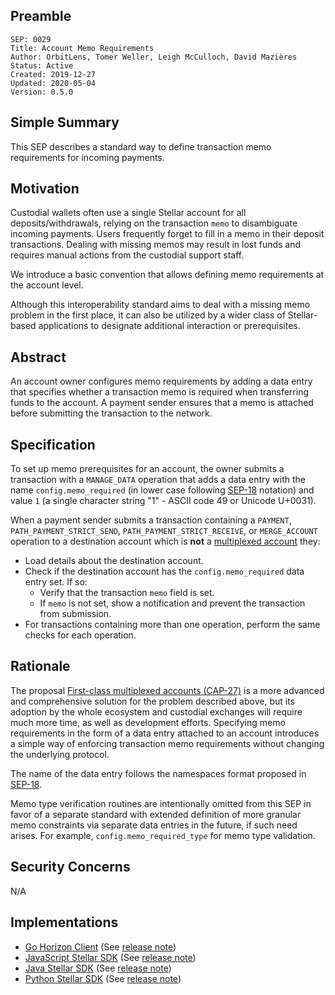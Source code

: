 ## Preamble

```
SEP: 0029
Title: Account Memo Requirements
Author: OrbitLens, Tomer Weller, Leigh McCulloch, David Mazières
Status: Active
Created: 2019-12-27
Updated: 2020-05-04
Version: 0.5.0
```

## Simple Summary

This SEP describes a standard way to define transaction memo requirements for incoming payments.

## Motivation

Custodial wallets often use a single Stellar account for all deposits/withdrawals, relying on the transaction `memo` to
disambiguate incoming payments. Users frequently forget to fill in a memo in their deposit transactions. Dealing with
missing memos may result in lost funds and requires manual actions from the custodial support staff.

We introduce a basic convention that allows defining memo requirements at the account level.

Although this interoperability standard aims to deal with a missing memo problem in the first place, it can also be
utilized by a wider class of Stellar-based applications to designate additional interaction or prerequisites.

## Abstract

An account owner configures memo requirements by adding a data entry that specifies whether a transaction memo is
required when transferring funds to the account. A payment sender ensures that a memo is attached before submitting the
transaction to the network.

## Specification

To set up memo prerequisites for an account, the owner submits a transaction with a `MANAGE_DATA` operation that adds a
data entry with the name `config.memo_required` (in lower case following [SEP-18](./sep-0018.md) notation) and value `1`
(a single character string "1" - ASCII code 49 or Unicode U+0031).

When a payment sender submits a transaction containing a `PAYMENT`, `PATH_PAYMENT_STRICT_SEND`,
`PATH_PAYMENT_STRICT_RECEIVE`, or `MERGE_ACCOUNT` operation to a destination account which is **not** a
[multiplexed account](../core/cap-0027.md) they:

- Load details about the destination account.
- Check if the destination account has the `config.memo_required` data entry set. If so:
  - Verify that the transaction `memo` field is set.
  - If `memo` is not set, show a notification and prevent the transaction from submission.
- For transactions containing more than one operation, perform the same checks for each operation.

## Rationale

The proposal [First-class multiplexed accounts (CAP-27)](../core/cap-0027.md) is a more advanced and comprehensive
solution for the problem described above, but its adoption by the whole ecosystem and custodial exchanges will require
much more time, as well as development efforts. Specifying memo requirements in the form of a data entry attached to an
account introduces a simple way of enforcing transaction memo requirements without changing the underlying protocol.

The name of the data entry follows the namespaces format proposed in [SEP-18](./sep-0018.md).

Memo type verification routines are intentionally omitted from this SEP in favor of a separate standard with extended
definition of more granular memo constraints via separate data entries in the future, if such need arises. For example,
`config.memo_required_type` for memo type validation.

## Security Concerns

N/A

## Implementations

- [Go Horizon Client](https://github.com/stellar/go) (See
  [release note](https://github.com/stellar/go/releases/tag/horizonclient-v2.2.0))
- [JavaScript Stellar SDK](https://github.com/stellar/js-stellar-sdk) (See
  [release note](https://github.com/stellar/js-stellar-sdk/releases/tag/v4.1.0))
- [Java Stellar SDK](https://github.com/stellar/java-stellar-sdk) (See
  [release note](https://github.com/stellar/java-stellar-sdk/releases/tag/0.15.0))
- [Python Stellar SDK](https://github.com/StellarCN/py-stellar-base) (See
  [release note](https://github.com/StellarCN/py-stellar-base/releases/tag/2.3.0))
